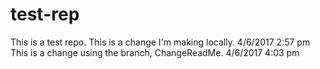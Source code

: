 # test-rep
This is a test repo.
This is a change I'm making locally. 4/6/2017 2:57 pm
This is a change using the branch, ChangeReadMe. 4/6/2017 4:03 pm
